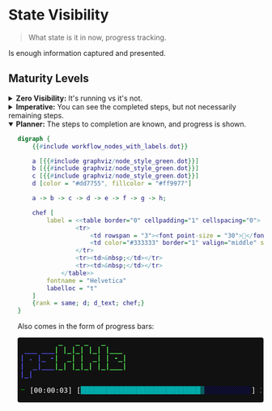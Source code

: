# State Visibility

> What state is it in now, progress tracking.

Is enough information captured and presented.

## Maturity Levels

<details>
<summary><b>Zero Visibility:</b> It's running vs it's not.</summary>
<div style="margin-left: 18px;">

```dot process Progress Tracking
digraph {
    {{#include graphviz/graph_settings.dot}}
    {{#include graphviz/node_a.dot}}

    a [label = <<b>?</b>>, color = "#333355", fillcolor = "#aaaacc"]
    a_text [label = ".."]

    a -> a_text [style = "invis"]

    chef [
        label = <<table border="0" cellpadding="1" cellspacing="0">
                <tr>
                    <td rowspan = "3"><font point-size = "30">🧑</font></td>
                    <td color="#333333" border="1" valign="middle" style="rounded"><i> <font point-size = "13">M</font><font point-size = "11">AYBE IT'S FROZEN&nbsp;</font></i></td>
                </tr>
                <tr><td>&nbsp;</td></tr>
                <tr><td>&nbsp;</td></tr>
            </table>>
        fontname = "Helvetica"
        labelloc = "t"
    ]
    {rank = same; a; a_text; chef;}
}
```

</div>
</details>

<details>
<summary><b>Imperative:</b> You can see the completed steps, but not necessarily remaining steps.</summary>
<div style="margin-left: 18px;">

```dot process Progress Tracking
digraph {
    {{#include graphviz/graph_settings.dot}}
    {{#include graphviz/node_a.dot}}
    {{#include graphviz/node_b.dot}}
    {{#include graphviz/node_c.dot}}
    {{#include graphviz/node_d.dot}}

    a [{{#include graphviz/node_style_green.dot}}]
    b [{{#include graphviz/node_style_green.dot}}]
    c [color = "#6688ee", fillcolor = "#99ddff"]
    d_text [label = ".."]
    d [label = <<b>?</b>>, color = "#333355", fillcolor = "#aaaacc"]

    a -> a_text [style = "invis"];
    a -> b -> c -> d;

    chef [
        label = <<table border="0" cellpadding="1" cellspacing="0">
                <tr>
                    <td rowspan = "3"><font point-size = "30">🧑</font></td>
                    <td color="#333333" border="1" valign="middle" style="rounded"><i> <font point-size = "13">N</font><font point-size = "11">EXT NEXT&nbsp;</font></i></td>
                </tr>
                <tr><td>&nbsp;</td></tr>
                <tr><td>&nbsp;</td></tr>
            </table>>
        fontname = "Helvetica"
        labelloc = "t"
    ]
    {rank = same; c; c_text; chef;}
}
```

<details>
<summary>If it fails, you will be able to see how far it got.</summary>
<div style="margin-left: 18px;">

```dot process Naive Workflow Failure
digraph {
    {{#include graphviz/graph_settings.dot}}
    {{#include graphviz/node_a.dot}}
    {{#include graphviz/node_b.dot}}
    {{#include graphviz/node_c.dot}}
    {{#include graphviz/node_d.dot}}

    a [{{#include graphviz/node_style_green.dot}}]
    b [{{#include graphviz/node_style_green.dot}}]
    c [{{#include graphviz/node_style_green.dot}}]
    d [color = "#dd7755", fillcolor = "#ff9977"]

    a -> a_text [style = "invis"];
    a -> b -> c -> d;

    chef [
        label = <<table border="0" cellpadding="1" cellspacing="0">
                <tr>
                    <td rowspan = "3"><font point-size = "30">🧑</font></td>
                    <td color="#333333" border="1" valign="middle" style="rounded"><i> <font point-size = "13">O</font><font point-size = "11">OPS </font></i></td>
                </tr>
                <tr><td>&nbsp;</td></tr>
                <tr><td>&nbsp;</td></tr>
            </table>>
        fontname = "Helvetica"
        labelloc = "t"
    ]
    {rank = same; d; d_text; chef;}
}
```

</div>
</details>
</div>
</details>

<details open>
<summary><b>Planner:</b> The steps to completion are known, and progress is shown.</summary>
<div style="margin-left: 18px;">

```dot process Progress Tracking
digraph {
    {{#include workflow_nodes_with_labels.dot}}

    a [{{#include graphviz/node_style_green.dot}}]
    b [{{#include graphviz/node_style_green.dot}}]
    c [{{#include graphviz/node_style_green.dot}}]
    d [color = "#dd7755", fillcolor = "#ff9977"]

    a -> b -> c -> d -> e -> f -> g -> h;

    chef [
        label = <<table border="0" cellpadding="1" cellspacing="0">
                <tr>
                    <td rowspan = "3"><font point-size = "30">🧑</font></td>
                    <td color="#333333" border="1" valign="middle" style="rounded"><i> <font point-size = "13">O</font><font point-size = "11">OPS </font></i></td>
                </tr>
                <tr><td>&nbsp;</td></tr>
                <tr><td>&nbsp;</td></tr>
            </table>>
        fontname = "Helvetica"
        labelloc = "t"
    ]
    {rank = same; d; d_text; chef;}
}
```


Also comes in the form of progress bars:

<div style="background-color: #111111; color: #ffffff; padding: 0px 5px 2px 5px; border-radius: 4px;">
<pre class="terminal">
<span style='color:#55f'><b>    </b></span><span style='color:#5f5'><b>     _   _ _   _</b></span>
<span style='color:#55f'><b> ___ ___</b></span><span style='color:#5f5'><b>| |_|_| |_| |___</b></span>
<span style='color:#55f'><b>| . |_ -</b></span><span style='color:#5f5'><b>|  _| |  _| | -_|</b></span>
<span style='color:#55f'><b>|  _|___</b></span><span style='color:#5f5'><b>|_| |_|_| |_|___|</b></span>
<span style='color:#55f'><b>|_|     </b></span><span style='color:#5f5'></span>
<span style='color:#55f'></span><span style='color:#5f5'></span>
<span style='color:#0a0'>⠒</span> [00:00:03] [<span style='color:#0aa'>████████████████████████████▒<span style='color:#00a'>░░░░░░░░░░░</span></span>] 36/50 (2s)
</pre>
</div>

</div>
</details>
